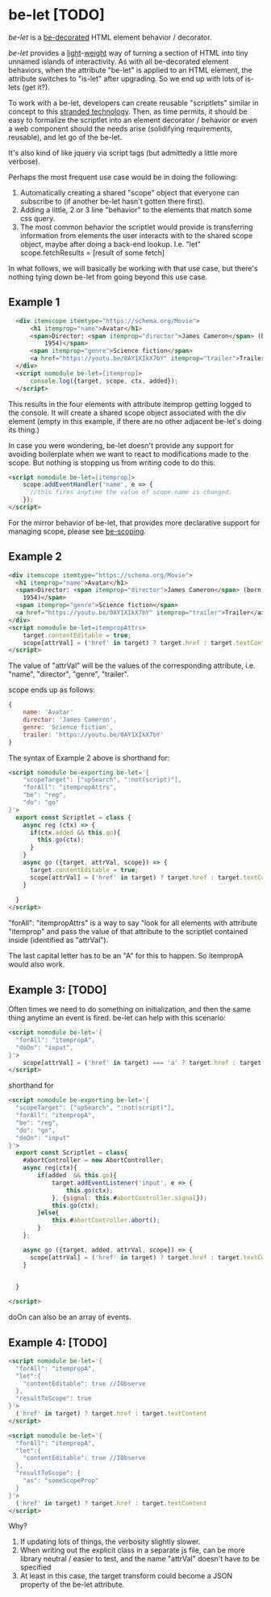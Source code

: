 # be-let [TODO]

*be-let* is a [be-decorated](https://github.com/bahrus/be-decorated) HTML element behavior / decorator.

*be-let* provides a [light](https://www.wordsense.eu/let/#Danish)-[weight](https://developer.mozilla.org/en-US/docs/Web/API/Worklet) way of turning a section of HTML into tiny unnamed islands of interactivity.  As with all be-decorated element behaviors, when the attribute "be-let" is applied to an HTML element, the attribute switches to "is-let" after upgrading.  So we end up with lots of is-lets (get it?).

To work with a be-let, developers can create reusable "scriptlets" similar in concept to this [stranded technology](https://learn.microsoft.com/en-us/previous-versions/office/developer/office2000/aa189871(v=office.10)?redirectedfrom=MSDN). Then, as time permits, it should be easy to formalize the scriptlet into an element decorator / behavior or even a web component should the needs arise (solidifying requirements, reusable), and let go of the be-let. 

It's also kind of like jquery via script tags (but admittedly a little more verbose).

Perhaps the most frequent use case would be in doing the following:

1.  Automatically creating a shared "scope" object that everyone can subscribe to (if another be-let hasn't gotten there first).
2.  Adding a little, 2 or 3 line "behavior" to the elements that match some css query.
3.  The most common behavior the scriptlet would provide is transferring information from elements the user interacts with to the shared scope object, maybe after doing a back-end lookup.
    I.e. "let" scope.fetchResults = [result of some fetch]

In what follows, we will basically be working with that use case, but there's nothing tying down be-let from going beyond this use case. 

## Example 1

```html
  <div itemscope itemtype="https://schema.org/Movie">
      <h1 itemprop="name">Avatar</h1>
      <span>Director: <span itemprop="director">James Cameron</span> (born August 16,
          1954)</span>
      <span itemprop="genre">Science fiction</span>
      <a href="https://youtu.be/0AY1XIkX7bY" itemprop="trailer">Trailer</a>
  </div>
  <script nomodule be-let=[itemprop]>
      console.log({target, scope, ctx, added});
  </script>
```

This results in the four elements with attribute itemprop getting logged to the console.  It will create a shared scope object associated with the div element (empty in this example, if there are no other adjacent be-let's doing its thing.)



In case you were wondering, be-let doesn't provide any support for avoiding boilerplate when we want to react to modifications made to the scope.  But nothing is stopping us from writing code to do this:

```html
<script nomodule be-let=[itemprop]>
    scope.addEventHandler('name', e => {
      //this fires anytime the value of scope.name is changed.
    });
</script>
```

For the mirror behavior of be-let, that provides more declarative support for managing scope, please see [be-scoping](https://github.com/bahrus/be-scoping).


## Example 2

```html
<div itemscope itemtype="https://schema.org/Movie">
  <h1 itemprop="name">Avatar</h1>
  <span>Director: <span itemprop="director">James Cameron</span> (born August 16,
    1954)</span>
  <span itemprop="genre">Science fiction</span>
  <a href="https://youtu.be/0AY1XIkX7bY" itemprop="trailer">Trailer</a>
</div>
<script nomodule be-let=itempropAttrs>
    target.contentEditable = true;
    scope[attrVal] = ('href' in target) ? target.href : target.textContent;
</script>
```

The value of "attrVal" will be the values of the corresponding attribute, i.e. "name", "director", "genre", "trailer".

scope ends up as follows:

```JavaScript
{
    name: 'Avatar'
    director: 'James Cameron',
    genre: 'Science fiction',
    trailer: 'https://youtu.be/0AY1XIkX7bY'
}
```


The syntax of Example 2 above is shorthand for:

```html
<script nomodule be-exporting be-let='{
    "scopeTarget": ["upSearch", ":not(script)"],
    "forAll": "itempropAttrs",
    "be": "reg",
    "do": "go"
}'>
  export const Scriptlet = class {
    async reg (ctx) => {
      if(ctx.added && this.go){
        this.go(ctx);
      }
    }
    async go ({target, attrVal, scope}) => {
      target.contentEditable = true;
      scope[attrVal] = ('href' in target) ? target.href : target.textContent;
    }
    
  }
</script>
```

"forAll": "itempropAttrs" is a way to say "look for all elements with attribute "itemprop" and pass the value of that attribute to the scriptlet contained inside (identified as "attrVal").

The last capital letter has to be an "A" for this to happen.  So itempropA would also work.

## Example 3: [TODO]

Often times we need to do something on initialization, and then the same thing anytime an event is fired.  be-let can help with this scenario:

```html
<script nomodule be-let='{
  "forAll": "itempropA",
  "doOn": "input",
}'>
    scope[attrVal] = ('href' in target) === 'a' ? target.href : target.textContent;
</script>
```

shorthand for 

```html
<script nomodule be-exporting be-let='{
  "scopeTarget": ["upSearch", ":not(script)"],
  "forAll": "itempropA",
  "be": "reg",
  "do": "go",
  "doOn": "input"
}'>
  export const Scriptlet = class{
    #abortController = new AbortController;
    async reg(ctx){
        if(added  && this.go){
            target.addEventListener('input', e => {
                this.go(ctx);
            }, {signal: this.#abortController.signal});
            this.go(ctx);
        }else{
            this.#abortController.abort();
        }
    };

    async go ({target, added, attrVal, scope}) => {
      scope[attrVal] = ('href' in target) ? target.href : target.textContent
    }

    
  }

</script>
```

doOn can also be an array of events.

## Example 4:  [TODO]

```html
<script nomodule be-let='{
  "forAll": "itempropA",
  "let":{
    "contentEditable": true //IObserve
  },
  "resultToScope": true
}'>
  ('href' in target) ? target.href : target.textContent
</script>
```

```html
<script nomodule be-let='{
  "forAll": "itempropA",
  "let":{
    "contentEditable": true //IObserve
  },
  "resultToScope": {
    "as": "someScopeProp"
  }
}'>
  ('href' in target) ? target.href : target.textContent
</script>
```

Why?  

1.  If updating lots of things, the verbosity slightly slower.  
2.  When writing out the explicit class in a separate js file, can be more library neutral / easier to test, and the name "attrVal" doesn't have to be specified
3.  At least in this case, the target transform could become a JSON property of the be-let attribute.








